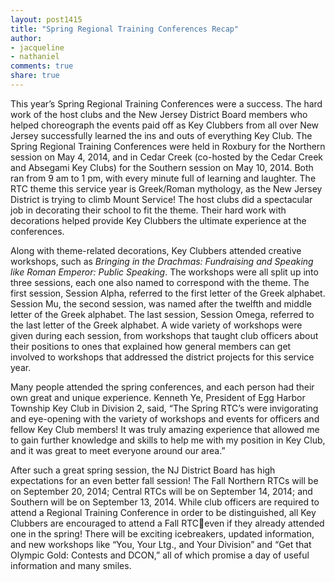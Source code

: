 ```yaml
---
layout: post1415
title: "Spring Regional Training Conferences Recap"
author:
- jacqueline
- nathaniel
comments: true
share: true
---
```


This year’s Spring Regional Training Conferences were a success. The hard work of the host clubs and the New Jersey District Board members who helped choreograph the events paid off as Key Clubbers from all over New Jersey successfully learned the ins and outs of everything Key Club. The Spring Regional Training Conferences were held in Roxbury for the Northern session on May 4, 2014, and in Cedar Creek (co-hosted by the Cedar Creek and Absegami Key Clubs) for the Southern session on May 10, 2014. Both ran from 9 am to 1 pm, with every minute full of learning and laughter. The RTC theme this service year is Greek/Roman mythology, as the New Jersey District is trying to climb Mount Service! The host clubs did a spectacular job in decorating their school to fit the theme. Their hard work with decorations helped provide Key Clubbers the ultimate experience at the conferences.

Along with theme-related decorations, Key Clubbers attended creative workshops, such as *Bringing in the Drachmas: Fundraising and Speaking like Roman Emperor: Public Speaking*. The workshops were all split up into three sessions, each one also named to correspond with the theme. The first session, Session Alpha, referred to the first letter of the Greek alphabet. Session Mu, the second session, was named after the twelfth and middle letter of the Greek alphabet. The last session, Session Omega, referred to the last letter of the Greek alphabet. A wide variety of workshops were given during each session, from workshops that taught club officers about their positions to ones that explained how general members can get involved to workshops that addressed the district projects for this service year.

Many people attended the spring conferences, and each person had their own great and unique experience. Kenneth Ye, President of Egg Harbor Township Key Club in Division 2, said, “The Spring RTC’s were invigorating and eye-opening with the variety of workshops and events for officers and fellow Key Club members! It was truly amazing experience that allowed me to gain further knowledge and skills to help me with my position in Key Club, and it was great to meet everyone around our area.”

After such a great spring session, the NJ District Board has high expectations for an even better fall session! The Fall Northern RTCs will be on September 20, 2014; Central RTCs will be on September 14, 2014; and Southern will be on September 13, 2014. While club officers are required to attend a Regional Training Conference in order to be distinguished, all Key Clubbers are encouraged to attend a Fall RTCeven if they already attended one in the spring! There will be exciting icebreakers, updated information, and new workshops like “You, Your Ltg., and Your Division” and “Get that Olympic Gold: Contests and DCON,” all of which promise a day of useful information and many smiles.
